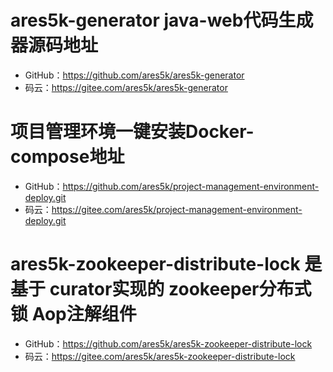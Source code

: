# ares5k-generator java-web代码生成器源码地址
- GitHub：https://github.com/ares5k/ares5k-generator
- 码云：https://gitee.com/ares5k/ares5k-generator


# 项目管理环境一键安装Docker-compose地址
- GitHub：https://github.com/ares5k/project-management-environment-deploy.git
- 码云：https://gitee.com/ares5k/project-management-environment-deploy.git


# ares5k-zookeeper-distribute-lock 是基于 curator实现的 zookeeper分布式锁 Aop注解组件
- GitHub：https://github.com/ares5k/ares5k-zookeeper-distribute-lock
- 码云：https://gitee.com/ares5k/ares5k-zookeeper-distribute-lock
